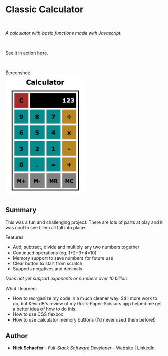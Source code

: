 # Classic Calculator

<br>

_A calculator with basic functions made with Javascript._

<br>

See it in action [here](https://naturalnick.github.io/calculator-js/).

<br>

Screenshot:<br>
<img src="images/screenshot.png" width="50%">

## Summary

This was a fun and challenging project. There are lots of parts at play and it was cool to see them all fall into place.

Features:

- Add, subtract, divide and multiply any two numbers together
- Continued operations (eg. 1+2+3+4=10)
- Memory support to save numbers for future use
- Clear button to start from scratch
- Supports negatives and decimals

_Does not yet support exponents or numbers over 10 billion._

What I learned:

- How to reorganize my code in a much cleaner way. Still more work to do, but Kevin B's review of my Rock-Paper-Scissors app helped me get a better idea of how to do this.
- How to use CSS flexbox
- How to use calculator memory buttons (I'd never used them before!)

## Author

- **Nick Schaefer** - _Full-Stack Software Developer_ - [Website](https://nschaefer.com/) | [LinkedIn](https://www.linkedin.com/in/nick-n-schaefer)
